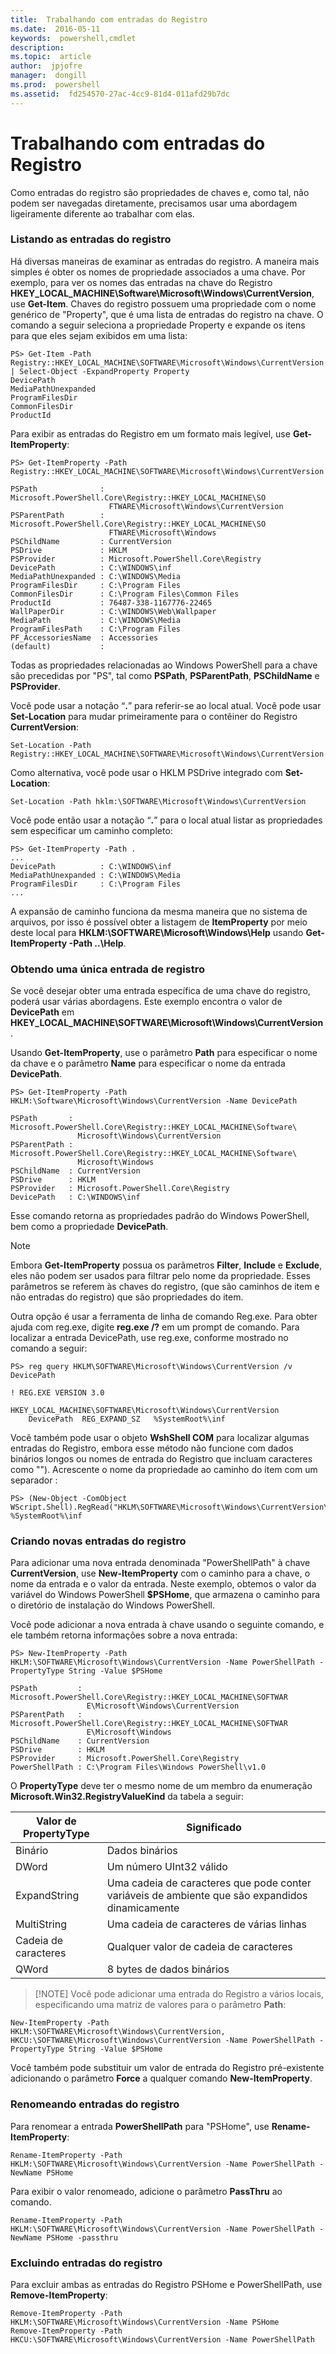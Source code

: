 ```yaml
---
title:  Trabalhando com entradas do Registro
ms.date:  2016-05-11
keywords:  powershell,cmdlet
description:  
ms.topic:  article
author:  jpjofre
manager:  dongill
ms.prod:  powershell
ms.assetid:  fd254570-27ac-4cc9-81d4-011afd29b7dc
---
```


# Trabalhando com entradas do Registro
Como entradas do registro são propriedades de chaves e, como tal, não podem ser navegadas diretamente, precisamos usar uma abordagem ligeiramente diferente ao trabalhar com elas.

### Listando as entradas do registro
Há diversas maneiras de examinar as entradas do registro. A maneira mais simples é obter os nomes de propriedade associados a uma chave. Por exemplo, para ver os nomes das entradas na chave do Registro **HKEY_LOCAL_MACHINE\Software\Microsoft\Windows\CurrentVersion**, use **Get-Item**. Chaves do registro possuem uma propriedade com o nome genérico de "Property", que é uma lista de entradas do registro na chave. O comando a seguir seleciona a propriedade Property e expande os itens para que eles sejam exibidos em uma lista:

```
PS> Get-Item -Path Registry::HKEY_LOCAL_MACHINE\SOFTWARE\Microsoft\Windows\CurrentVersion | Select-Object -ExpandProperty Property
DevicePath
MediaPathUnexpanded
ProgramFilesDir
CommonFilesDir
ProductId
```

Para exibir as entradas do Registro em um formato mais legível, use **Get-ItemProperty**:

```
PS> Get-ItemProperty -Path Registry::HKEY_LOCAL_MACHINE\SOFTWARE\Microsoft\Windows\CurrentVersion

PSPath              : Microsoft.PowerShell.Core\Registry::HKEY_LOCAL_MACHINE\SO
                      FTWARE\Microsoft\Windows\CurrentVersion
PSParentPath        : Microsoft.PowerShell.Core\Registry::HKEY_LOCAL_MACHINE\SO
                      FTWARE\Microsoft\Windows
PSChildName         : CurrentVersion
PSDrive             : HKLM
PSProvider          : Microsoft.PowerShell.Core\Registry
DevicePath          : C:\WINDOWS\inf
MediaPathUnexpanded : C:\WINDOWS\Media
ProgramFilesDir     : C:\Program Files
CommonFilesDir      : C:\Program Files\Common Files
ProductId           : 76487-338-1167776-22465
WallPaperDir        : C:\WINDOWS\Web\Wallpaper
MediaPath           : C:\WINDOWS\Media
ProgramFilesPath    : C:\Program Files
PF_AccessoriesName  : Accessories
(default)           :
```

Todas as propriedades relacionadas ao Windows PowerShell para a chave são precedidas por "PS", tal como **PSPath**, **PSParentPath**, **PSChildName** e **PSProvider**.

Você pode usar a notação “**.**” para referir-se ao local atual. Você pode usar **Set-Location** para mudar primeiramente para o contêiner do Registro **CurrentVersion**:

```
Set-Location -Path Registry::HKEY_LOCAL_MACHINE\SOFTWARE\Microsoft\Windows\CurrentVersion
```

Como alternativa, você pode usar o HKLM PSDrive integrado com **Set-Location**:

```
Set-Location -Path hklm:\SOFTWARE\Microsoft\Windows\CurrentVersion
```

Você pode então usar a notação “**.**” para o local atual listar as propriedades sem especificar um caminho completo:

```
PS> Get-ItemProperty -Path .
...
DevicePath          : C:\WINDOWS\inf
MediaPathUnexpanded : C:\WINDOWS\Media
ProgramFilesDir     : C:\Program Files
...
```

A expansão de caminho funciona da mesma maneira que no sistema de arquivos, por isso é possível obter a listagem de **ItemProperty** por meio deste local para **HKLM:\SOFTWARE\Microsoft\Windows\Help** usando **Get-ItemProperty -Path ..\Help**.

### Obtendo uma única entrada de registro
Se você desejar obter uma entrada específica de uma chave do registro, poderá usar várias abordagens. Este exemplo encontra o valor de **DevicePath** em **HKEY_LOCAL_MACHINE\SOFTWARE\Microsoft\Windows\CurrentVersion**.

Usando **Get-ItemProperty**, use o parâmetro **Path** para especificar o nome da chave e o parâmetro **Name** para especificar o nome da entrada **DevicePath**.

```
PS> Get-ItemProperty -Path HKLM:\Software\Microsoft\Windows\CurrentVersion -Name DevicePath

PSPath       : Microsoft.PowerShell.Core\Registry::HKEY_LOCAL_MACHINE\Software\
               Microsoft\Windows\CurrentVersion
PSParentPath : Microsoft.PowerShell.Core\Registry::HKEY_LOCAL_MACHINE\Software\
               Microsoft\Windows
PSChildName  : CurrentVersion
PSDrive      : HKLM
PSProvider   : Microsoft.PowerShell.Core\Registry
DevicePath   : C:\WINDOWS\inf
```

Esse comando retorna as propriedades padrão do Windows PowerShell, bem como a propriedade **DevicePath**.

> [!NOTE]
> Embora **Get-ItemProperty** possua os parâmetros **Filter**, **Include** e **Exclude**, eles não podem ser usados para filtrar pelo nome da propriedade. Esses parâmetros se referem às chaves do registro, (que são caminhos de item e não entradas do registro) que são propriedades do item.

Outra opção é usar a ferramenta de linha de comando Reg.exe. Para obter ajuda com reg.exe, digite **reg.exe /?** em um prompt de comando. Para localizar a entrada DevicePath, use reg.exe, conforme mostrado no comando a seguir:

```
PS> reg query HKLM\SOFTWARE\Microsoft\Windows\CurrentVersion /v DevicePath

! REG.EXE VERSION 3.0

HKEY_LOCAL_MACHINE\SOFTWARE\Microsoft\Windows\CurrentVersion
    DevicePath  REG_EXPAND_SZ   %SystemRoot%\inf
```

Você também pode usar o objeto **WshShell COM** para localizar algumas entradas do Registro, embora esse método não funcione com dados binários longos ou nomes de entrada do Registro que incluam caracteres como "\"). Acrescente o nome da propriedade ao caminho do item com um separador \:

```
PS> (New-Object -ComObject WScript.Shell).RegRead("HKLM\SOFTWARE\Microsoft\Windows\CurrentVersion\DevicePath")
%SystemRoot%\inf
```

### Criando novas entradas do registro
Para adicionar uma nova entrada denominada "PowerShellPath" à chave **CurrentVersion**, use **New-ItemProperty** com o caminho para a chave, o nome da entrada e o valor da entrada. Neste exemplo, obtemos o valor da variável do Windows PowerShell **$PSHome**, que armazena o caminho para o diretório de instalação do Windows PowerShell.

Você pode adicionar a nova entrada à chave usando o seguinte comando, e ele também retorna informações sobre a nova entrada:

```
PS> New-ItemProperty -Path HKLM:\SOFTWARE\Microsoft\Windows\CurrentVersion -Name PowerShellPath -PropertyType String -Value $PSHome

PSPath         : Microsoft.PowerShell.Core\Registry::HKEY_LOCAL_MACHINE\SOFTWAR
                 E\Microsoft\Windows\CurrentVersion
PSParentPath   : Microsoft.PowerShell.Core\Registry::HKEY_LOCAL_MACHINE\SOFTWAR
                 E\Microsoft\Windows
PSChildName    : CurrentVersion
PSDrive        : HKLM
PSProvider     : Microsoft.PowerShell.Core\Registry
PowerShellPath : C:\Program Files\Windows PowerShell\v1.0
```

O **PropertyType** deve ter o mesmo nome de um membro da enumeração **Microsoft.Win32.RegistryValueKind** da tabela a seguir:

|Valor de PropertyType|Significado|
|----------------------|-----------|
|Binário|Dados binários|
|DWord|Um número UInt32 válido|
|ExpandString|Uma cadeia de caracteres que pode conter variáveis de ambiente que são expandidos dinamicamente|
|MultiString|Uma cadeia de caracteres de várias linhas|
|Cadeia de caracteres|Qualquer valor de cadeia de caracteres|
|QWord|8 bytes de dados binários|

> [!NOTE] Você pode adicionar uma entrada do Registro a vários locais, especificando uma matriz de valores para o parâmetro **Path**:

```
New-ItemProperty -Path HKLM:\SOFTWARE\Microsoft\Windows\CurrentVersion, HKCU:\SOFTWARE\Microsoft\Windows\CurrentVersion -Name PowerShellPath -PropertyType String -Value $PSHome
```

Você também pode substituir um valor de entrada do Registro pré-existente adicionando o parâmetro **Force** a qualquer comando **New-ItemProperty**.

### Renomeando entradas do registro
Para renomear a entrada **PowerShellPath** para "PSHome", use **Rename-ItemProperty**:

```
Rename-ItemProperty -Path HKLM:\SOFTWARE\Microsoft\Windows\CurrentVersion -Name PowerShellPath -NewName PSHome
```

Para exibir o valor renomeado, adicione o parâmetro **PassThru** ao comando.

```
Rename-ItemProperty -Path HKLM:\SOFTWARE\Microsoft\Windows\CurrentVersion -Name PowerShellPath -NewName PSHome -passthru
```

### Excluindo entradas do registro
Para excluir ambas as entradas do Registro PSHome e PowerShellPath, use **Remove-ItemProperty**:

```
Remove-ItemProperty -Path HKLM:\SOFTWARE\Microsoft\Windows\CurrentVersion -Name PSHome
Remove-ItemProperty -Path HKCU:\SOFTWARE\Microsoft\Windows\CurrentVersion -Name PowerShellPath
```



<!--HONumber=May16_HO2-->


